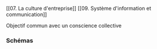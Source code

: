 [[07. La culture d'entreprise]] [[09. Système d'information et communication]]

Objectif commun avec un conscience collective



### Schémas
